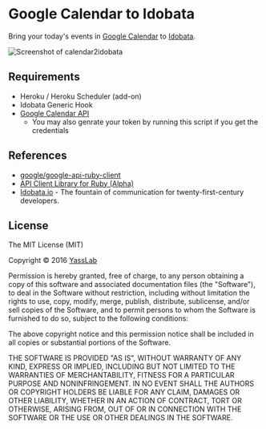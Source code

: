 # Google Calendar to Idobata

Bring your today's events in [Google Calendar](https://www.google.com/calendar/) to [Idobata](http://idobata.io).

![Screenshot of calendar2idobata](https://i.gyazo.com/1eec967de058a46a0f5e235544c73575.png)

## Requirements

- Heroku / Heroku Scheduler (add-on)
- Idobata Generic Hook
- [Google Calendar API](https://console.cloud.google.com/apis)
  - You may also genrate your token by running this script if you get the credentials

## References

- [google/google-api-ruby-client](https://github.com/google/google-api-ruby-client)
- [API Client Library for Ruby (Alpha)](https://developers.google.com/api-client-library/ruby/)
- [Idobata.io](https://idobata.io/) - The fountain of communication for twenty-first-century developers.

## License 

The MIT License (MIT)

Copyright &copy; 2016 [YassLab](http://yasslab.jp)

Permission is hereby granted, free of charge, to any person obtaining a copy
of this software and associated documentation files (the "Software"), to deal
in the Software without restriction, including without limitation the rights
to use, copy, modify, merge, publish, distribute, sublicense, and/or sell
copies of the Software, and to permit persons to whom the Software is
furnished to do so, subject to the following conditions:

The above copyright notice and this permission notice shall be included in all
copies or substantial portions of the Software.

THE SOFTWARE IS PROVIDED "AS IS", WITHOUT WARRANTY OF ANY KIND, EXPRESS OR
IMPLIED, INCLUDING BUT NOT LIMITED TO THE WARRANTIES OF MERCHANTABILITY,
FITNESS FOR A PARTICULAR PURPOSE AND NONINFRINGEMENT. IN NO EVENT SHALL THE
AUTHORS OR COPYRIGHT HOLDERS BE LIABLE FOR ANY CLAIM, DAMAGES OR OTHER
LIABILITY, WHETHER IN AN ACTION OF CONTRACT, TORT OR OTHERWISE, ARISING FROM,
OUT OF OR IN CONNECTION WITH THE SOFTWARE OR THE USE OR OTHER DEALINGS IN THE
SOFTWARE.
